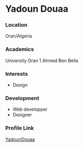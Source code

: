 # Yadoun Douaa

### Location

Oran/Algeria

### Academics

University Oran 1 Ahmed Ben Bella

### Interests

- Design

### Development

- Web developper 
- Designer

### Profile Link

[YadounDouaa](https://github.com/YadounDouaa)
